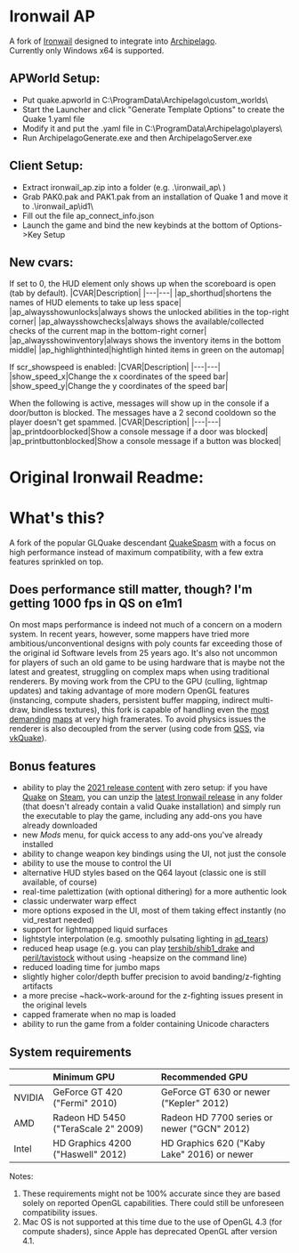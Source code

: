 # Ironwail AP
A fork of [Ironwail](https://github.com/andrei-drexler/ironwail) designed to integrate into [Archipelago](https://github.com/ArchipelagoMW/Archipelago/releases).  
Currently only Windows x64 is supported.  

## APWorld Setup:
- Put quake.apworld in C:\\ProgramData\\Archipelago\\custom_worlds\\
- Start the Launcher and click "Generate Template Options" to create the Quake 1.yaml file
- Modify it and put the .yaml file in C:\\ProgramData\\Archipelago\\players\\
- Run ArchipelagoGenerate.exe and then ArchipelagoServer.exe

## Client Setup:
- Extract ironwail_ap.zip into a folder (e.g. .\\ironwail_ap\\ )
- Grab PAK0.pak and PAK1.pak from an installation of Quake 1 and move it to .\\ironwail_ap\\id1\\
- Fill out the file ap_connect_info.json
- Launch the game and bind the new keybinds at the bottom of Options->Key Setup

## New cvars:
If set to 0, the HUD element only shows up when the scoreboard is open (tab by default).
|CVAR|Description|
|---|---|
|ap_shorthud|shortens the names of HUD elements to take up less space|
|ap_alwaysshowunlocks|always shows the unlocked abilities in the top-right corner|
|ap_alwaysshowchecks|always shows the available/collected checks of the current map in the bottom-right corner|
|ap_alwaysshowinventory|always shows the inventory items in the bottom middle|
|ap_highlighthinted|hightligh hinted items in green on the automap|

If scr_showspeed is enabled:
|CVAR|Description|
|---|---|
|show_speed_x|Change the x coordinates of the speed bar|
|show_speed_y|Change the y coordinates of the speed bar|

When the following is active, messages will show up in the console if a door/button is blocked.
The messages have a 2 second cooldown so the player doesn't get spammed.
|CVAR|Description|
|---|---|
|ap_printdoorblocked|Show a console message if a door was blocked|
|ap_printbuttonblocked|Show a console message if a button was blocked|

# Original Ironwail Readme:

# What's this?
A fork of the popular GLQuake descendant [QuakeSpasm](https://sourceforge.net/projects/quakespasm/) with a focus on high performance instead of maximum compatibility, with a few extra features sprinkled on top.

## Does performance still matter, though? I'm getting 1000 fps in QS on e1m1
On most maps performance is indeed not much of a concern on a modern system. In recent years, however, some mappers have tried more ambitious/unconventional designs with poly counts far exceeding those of the original id Software levels from 25 years ago. It's also not uncommon for players of such an old game to be using hardware that is maybe not the latest and greatest, struggling on complex maps when using traditional renderers. By moving work from the CPU to the GPU (culling, lightmap updates) and taking advantage of more modern OpenGL features (instancing, compute shaders, persistent buffer mapping, indirect multi-draw, bindless textures), this fork is capable of handling even the [most](https://www.quaddicted.com/reviews/ter_shibboleth_drake_redux.html) [demanding](https://www.quaddicted.com/forum/viewtopic.php?id=1171) [maps](https://www.quaddicted.com/reviews/ravenkeep.html) at very high framerates. To avoid physics issues the renderer is also decoupled from the server (using code from [QSS](https://github.com/Shpoike/Quakespasm/), via [vkQuake](https://github.com/Novum/vkQuake)).

## Bonus features
- ability to play the [2021 release content](https://store.steampowered.com/app/2310/QUAKE/) with zero setup: if you have [Quake](https://store.steampowered.com/app/2310/QUAKE/) on [Steam](https://store.steampowered.com/app/2310/QUAKE/), you can unzip the [latest Ironwail release](https://github.com/andrei-drexler/ironwail/releases/latest) in any folder (that doesn't already contain a valid Quake installation) and simply run the executable to play the game, including any add-ons you have already downloaded
- new *Mods* menu, for quick access to any add-ons you've already installed
- ability to change weapon key bindings using the UI, not just the console
- ability to use the mouse to control the UI
- alternative HUD styles based on the Q64 layout (classic one is still available, of course)
- real-time palettization (with optional dithering) for a more authentic look
- classic underwater warp effect
- more options exposed in the UI, most of them taking effect instantly (no vid_restart needed)
- support for lightmapped liquid surfaces
- lightstyle interpolation (e.g. smoothly pulsating lighting in [ad_tears](https://www.moddb.com/mods/arcane-dimensions))
- reduced heap usage (e.g. you can play [tershib/shib1_drake](https://www.quaddicted.com/reviews/ter_shibboleth_drake_redux.html) and [peril/tavistock](https://www.quaddicted.com/forum/viewtopic.php?id=1171) without using -heapsize on the command line)
- reduced loading time for jumbo maps
- slightly higher color/depth buffer precision to avoid banding/z-fighting artifacts
- a more precise ~hack~work-around for the z-fighting issues present in the original levels
- capped framerate when no map is loaded
- ability to run the game from a folder containing Unicode characters

## System requirements

| | Minimum GPU | Recommended GPU |
|:--|:--|:--|
|NVIDIA|GeForce GT 420 ("Fermi" 2010)|GeForce GT 630 or newer ("Kepler" 2012)|
|AMD|Radeon HD 5450 ("TeraScale 2" 2009) |Radeon HD 7700 series or newer ("GCN" 2012)|
|Intel|HD Graphics 4200 ("Haswell" 2012)|HD Graphics 620 ("Kaby Lake" 2016) or newer|

Notes:
1) These requirements might not be 100% accurate since they are based solely on reported OpenGL capabilities. There could still be unforeseen compatibility issues.
2) Mac OS is not supported at this time due to the use of OpenGL 4.3 (for compute shaders), since Apple has deprecated OpenGL after version 4.1.
